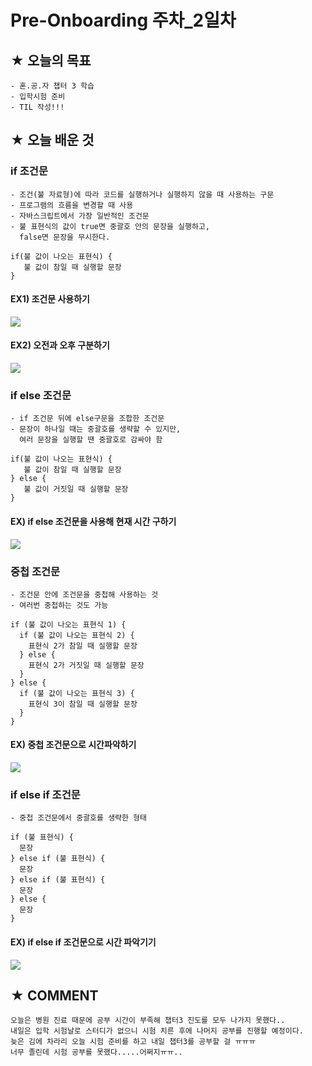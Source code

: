 # Pre-Onboarding 주차_2일차

## ★ 오늘의 목표

```
- 혼.공.자 챕터 3 학습
- 입학시험 준비
- TIL 작성!!!
```

## ★ 오늘 배운 것

### if 조건문
```
- 조건(불 자료형)에 따라 코드를 실행하거나 실행하지 않을 때 사용하는 구문
- 프로그램의 흐름을 변경할 때 사용
- 자바스크립트에서 가장 일반적인 조건문
- 불 표현식의 값이 true면 중괄호 안의 문장을 실행하고,
  false면 문장을 무시한다.

if(불 값이 나오는 표현식) {
   불 값이 참일 때 실행할 문장
}
```
#### EX1) 조건문 사용하기

![](https://user-images.githubusercontent.com/117563796/200755379-552056b5-d9eb-4b7a-b50a-fb13b5b3ee90.png)

#### EX2) 오전과 오후 구분하기
![](https://user-images.githubusercontent.com/117563796/200758627-ad9000db-e1ac-4987-868b-4d930c9f0c02.png)

### if else 조건문
```
- if 조건문 뒤에 else구문을 조합한 조건문
- 문장이 하나일 때는 중괄호를 생략할 수 있지만, 
  여러 문장을 실행할 땐 중괄호로 감싸야 함
  
if(불 값이 나오는 표현식) {
   불 값이 참일 때 실행할 문장
} else {
   불 값이 거짓일 때 실행할 문장
}
```
#### EX) if else 조건문을 사용해 현재 시간 구하기

![](https://user-images.githubusercontent.com/117563796/200759163-71157dd5-1a33-4429-9291-261cffca3777.png)

### 중첩 조건문
```
- 조건문 안에 조건문을 중첩해 사용하는 것
- 여러번 중첩하는 것도 가능

if (불 값이 나오는 표현식 1) {
  if (불 값이 나오는 표현식 2) {
    표현식 2가 참일 때 실행할 문장
  } else {
    표현식 2가 거짓일 때 실행할 문장
  }
} else {
  if (불 값이 나오는 표현식 3) {
    표현식 3이 참일 때 실행할 문장
  }
}  
```
#### EX) 중첩 조건문으로 시간파악하기

![](https://user-images.githubusercontent.com/117563796/200761318-4fa9e9b5-7e4d-4504-bc6c-8204c611e5c4.png)

### if else if 조건문
```
- 중첩 조건문에서 중괄호를 생략한 형태

if (불 표현식) {
  문장
} else if (불 표현식) {
  문장
} else if (불 표현식) {
  문장
} else {
  문장
}
```

#### EX) if else if 조건문으로 시간 파악기기

![](https://user-images.githubusercontent.com/117563796/200764389-34dd0be7-2869-4ea0-a088-3e902b111842.png)

## ★ COMMENT
```
오늘은 병원 진료 때문에 공부 시간이 부족해 챕터3 진도를 모두 나가지 못했다..
내일은 입학 시험날로 스터디가 없으니 시험 치른 후에 나머지 공부를 진행할 예정이다.
늦은 김에 차라리 오늘 시험 준비를 하고 내일 챕터3를 공부할 걸 ㅠㅠㅠ
너무 졸린데 시험 공부를 못했다.....어쩌지ㅠㅠ..
```





